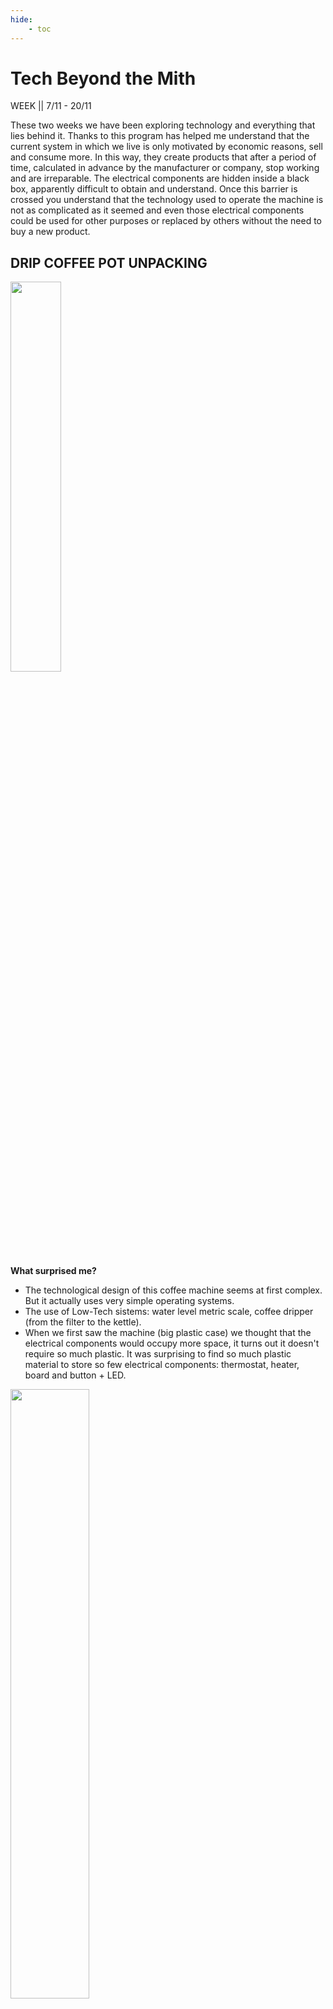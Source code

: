 ```yaml
---
hide:
    - toc
---
```


# Tech Beyond the Mith 

WEEK || 7/11 - 20/11

These two weeks we have been exploring technology and everything that lies behind it. Thanks to this program has helped me understand that the current system in which we live is only motivated by economic reasons, sell and consume more. In this way, they create products that after a period of time, calculated in advance by the manufacturer or company, stop working and are irreparable. The electrical components are hidden inside a black box, apparently difficult to obtain and understand. Once this barrier is crossed you understand that the technology used to operate the machine is not as complicated as it seemed and even those electrical components could be used for other purposes or replaced by others without the need to buy a new product.

## DRIP COFFEE POT UNPACKING
<img src="https://junebascaran.github.io/MDEF/images/Tech%20Beyond%20the%20Mith/drip%20coffe%20maker%202.jpg" width=40% height=40%> 

 **What surprised me?**

 - The technological design of this coffee machine seems at first complex. But it actually uses very simple operating systems.
 - The use of Low-Tech sistems: water level metric scale, coffee dripper (from the filter to the kettle).
 - When we first saw the machine (big plastic case) we thought that the electrical components would occupy more space, it turns out it doesn't require so much plastic. It was surprising to find so much plastic material to store so few electrical components: thermostat, heater, board and button + LED. 
 
 <img src="https://junebascaran.github.io/MDEF/images/Tech%20Beyond%20the%20Mith/ZOaOvW4.jpg" width=50% height=50%> 

 - Smart materials is using material properties to our advantage as designers.
 - Use of metal components, without any functional purpose, to give the product a more elegant and quality appearance.

## ALMOST USELESS MACHINE 

The second week of the Tech Beyond the Mith program we had a workshop called "Almost Useless Machine". Through this program I have understood that through a basic knowledge of electronics you can create machines or very interesting objects.

### **BUBBLE MACHINE**
(video) 

From Tuesday to Friday my group and I have been working on a bubble machine.

This machine arises from the idea that technology is not always synonymous with comfort and ease, which is often the opposite. For this we have designed a system that simulates the same actions as when the bubbles are blown manually (the lid is opened and the stick is removed from the container). The result: 10 hours a day of work in a loop of failures and hits to finally create a bubble machine.

![](../images/Tech Beyond the Mith/AF35D65D-6EB2-4DD1-8E4C-11FBB46BEC20-1390-0000009EA9D59073.jpg)
<img src="https://junebascaran.github.io/MDEF/images/Tech%20Beyond%20the%20Mith/AF35D65D-6EB2-4DD1-8E4C-11FBB46BEC20-1390-0000009EA9D59073.jpg" width=40% height=40%> 


Sources: https://hackmd.io/xQ9hjQftSiaee3XNQ7NcrQ?both

